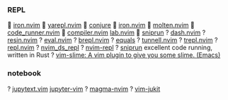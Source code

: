 ### REPL
 [iron.nvim](https://github.com/hkupty/iron.nvim)
 [yarepl.nvim](https://github.com/milanglacier/yarepl.nvim)
 [conjure](https://github.com/Olical/conjure)
 [iron.nvim](https://github.com/milanglacier/iron.nvim)
 [molten.nvim]()
 [code_runner.nvim]()
 [compiler.nvim]() [lab.nvim](https://github.com/0x100101/lab.nvim)
 [sniprun]()
? [dash.nvim](https://github.com/jbyuki/dash.nvim)
? [resin.nvim](https://github.com/fdschmidt93/resin.nvim)
? [eval.nvim](https://github.com/luissimas/eval.nvim)
? [brepl.nvim](https://github.com/aoi-iter/brepl.nvim)
? [equals](https://github.com/liborw/equals)
? [tunnell.nvim](https://github.com/sourproton/tunnell.nvim)
? [trepl.nvim](https://github.com/geenen124/trepl.nvim)
? [repl.nvim](https://github.com/almahoozi/repl.nvim)
? [nvim_ds_repl](https://github.com/matarina/nvim_ds_repl)
? [nvim-repl](https://github.com/pappasam/nvim-repl)
? [sniprun](https://github.com/michaelb/sniprun) excellent code running, written in Rust
? [vim-slime: A vim plugin to give you some slime. (Emacs)](https://github.com/jpalardy/vim-slime)
### notebook
? [jupytext.vim](https://github.com/goerz/jupytext.vim)
   [jupyter-vim](https://github.com/jupyter-vim/jupyter-vim)
? [magma-nvim](https://github.com/meatballs/magma-nvim)
? [vim-jukit](https://github.com/luk400/vim-jukit)

